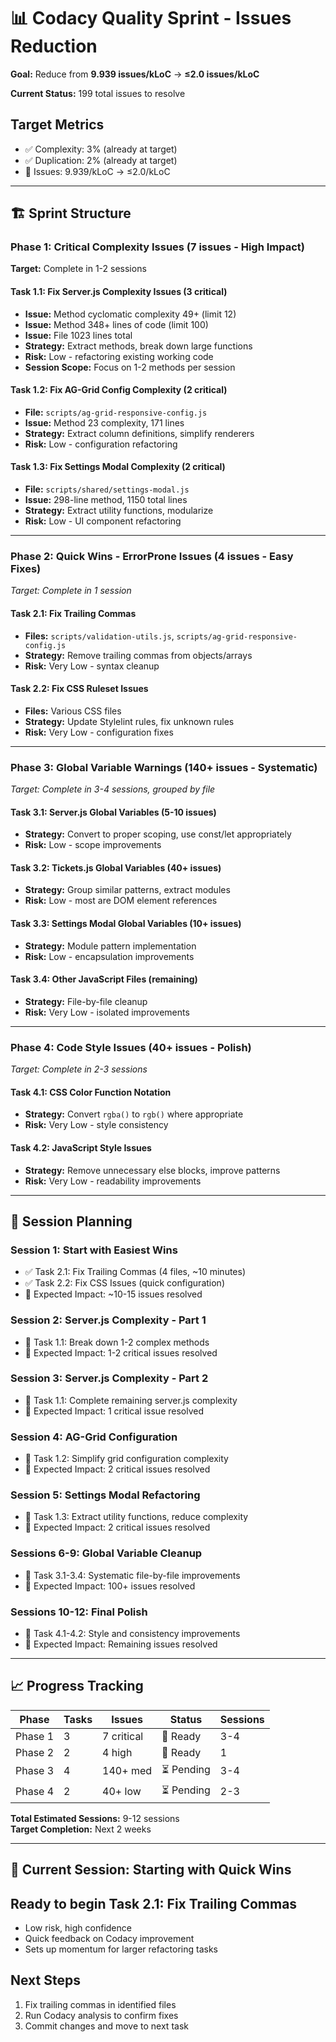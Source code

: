 # 📊 Codacy Quality Sprint - Issues Reduction

**Goal:** Reduce from **9.939 issues/kLoC** → **≤2.0 issues/kLoC**

**Current Status:** 199 total issues to resolve

## Target Metrics

- ✅ Complexity: 3% (already at target)
- ✅ Duplication: 2% (already at target)
- 🎯 Issues: 9.939/kLoC → ≤2.0/kLoC

---

## 🏗️ Sprint Structure

### **Phase 1: Critical Complexity Issues** (7 issues - High Impact)

**Target:** Complete in 1-2 sessions

#### Task 1.1: Fix Server.js Complexity Issues (3 critical)

- **Issue:** Method cyclomatic complexity 49+ (limit 12)
- **Issue:** Method 348+ lines of code (limit 100)
- **Issue:** File 1023 lines total
- **Strategy:** Extract methods, break down large functions
- **Risk:** Low - refactoring existing working code
- **Session Scope:** Focus on 1-2 methods per session

#### Task 1.2: Fix AG-Grid Config Complexity (2 critical)

- **File:** `scripts/ag-grid-responsive-config.js`
- **Issue:** Method 23 complexity, 171 lines
- **Strategy:** Extract column definitions, simplify renderers
- **Risk:** Low - configuration refactoring

#### Task 1.3: Fix Settings Modal Complexity (2 critical)

- **File:** `scripts/shared/settings-modal.js`
- **Issue:** 298-line method, 1150 total lines
- **Strategy:** Extract utility functions, modularize
- **Risk:** Low - UI component refactoring

---

### **Phase 2: Quick Wins - ErrorProne Issues** (4 issues - Easy Fixes)

*Target: Complete in 1 session*

#### Task 2.1: Fix Trailing Commas

- **Files:** `scripts/validation-utils.js`, `scripts/ag-grid-responsive-config.js`
- **Strategy:** Remove trailing commas from objects/arrays
- **Risk:** Very Low - syntax cleanup

#### Task 2.2: Fix CSS Ruleset Issues

- **Files:** Various CSS files
- **Strategy:** Update Stylelint rules, fix unknown rules
- **Risk:** Very Low - configuration fixes

---

### **Phase 3: Global Variable Warnings** (140+ issues - Systematic)

*Target: Complete in 3-4 sessions, grouped by file*

#### Task 3.1: Server.js Global Variables (5-10 issues)

- **Strategy:** Convert to proper scoping, use const/let appropriately
- **Risk:** Low - scope improvements

#### Task 3.2: Tickets.js Global Variables (40+ issues)

- **Strategy:** Group similar patterns, extract modules
- **Risk:** Low - most are DOM element references

#### Task 3.3: Settings Modal Global Variables (10+ issues)

- **Strategy:** Module pattern implementation
- **Risk:** Low - encapsulation improvements

#### Task 3.4: Other JavaScript Files (remaining)

- **Strategy:** File-by-file cleanup
- **Risk:** Very Low - isolated improvements

---

### **Phase 4: Code Style Issues** (40+ issues - Polish)

*Target: Complete in 2-3 sessions*

#### Task 4.1: CSS Color Function Notation

- **Strategy:** Convert `rgba()` to `rgb()` where appropriate
- **Risk:** Very Low - style consistency

#### Task 4.2: JavaScript Style Issues

- **Strategy:** Remove unnecessary else blocks, improve patterns
- **Risk:** Very Low - readability improvements

---

## 🎯 Session Planning

### **Session 1: Start with Easiest Wins**

- ✅ Task 2.1: Fix Trailing Commas (4 files, ~10 minutes)
- ✅ Task 2.2: Fix CSS Issues (quick configuration)
- 🎯 Expected Impact: ~10-15 issues resolved

### **Session 2: Server.js Complexity - Part 1**

- 🎯 Task 1.1: Break down 1-2 complex methods
- 🎯 Expected Impact: 1-2 critical issues resolved

### **Session 3: Server.js Complexity - Part 2**

- 🎯 Task 1.1: Complete remaining server.js complexity
- 🎯 Expected Impact: 1 critical issue resolved

### **Session 4: AG-Grid Configuration**

- 🎯 Task 1.2: Simplify grid configuration complexity
- 🎯 Expected Impact: 2 critical issues resolved

### **Session 5: Settings Modal Refactoring**

- 🎯 Task 1.3: Extract utility functions, reduce complexity
- 🎯 Expected Impact: 2 critical issues resolved

### **Sessions 6-9: Global Variable Cleanup**

- 🎯 Task 3.1-3.4: Systematic file-by-file improvements
- 🎯 Expected Impact: 100+ issues resolved

### **Sessions 10-12: Final Polish**

- 🎯 Task 4.1-4.2: Style and consistency improvements
- 🎯 Expected Impact: Remaining issues resolved

---

## 📈 Progress Tracking

| Phase | Tasks | Issues | Status | Sessions |
|-------|-------|---------|---------|----------|
| Phase 1 | 3 | 7 critical | 🔄 Ready | 3-4 |
| Phase 2 | 2 | 4 high | 🔄 Ready | 1 |
| Phase 3 | 4 | 140+ med | ⏳ Pending | 3-4 |
| Phase 4 | 2 | 40+ low | ⏳ Pending | 2-3 |

**Total Estimated Sessions:** 9-12 sessions  
**Target Completion:** Next 2 weeks

---

## 🔄 Current Session: Starting with Quick Wins

## Ready to begin Task 2.1: Fix Trailing Commas

- Low risk, high confidence
- Quick feedback on Codacy improvement
- Sets up momentum for larger refactoring tasks

## Next Steps

1. Fix trailing commas in identified files
2. Run Codacy analysis to confirm fixes
3. Commit changes and move to next task
